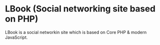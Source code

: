 # LBook (Social networking site based on PHP)

LBook is a social networkin site which is based on Core PHP & modern JavaScript.
